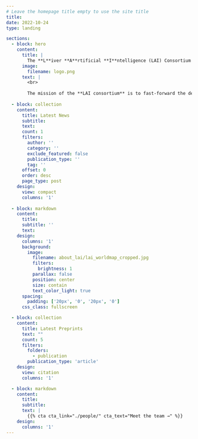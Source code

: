```yaml
---
# Leave the homepage title empty to use the site title
title:
date: 2022-10-24
type: landing

sections:
  - block: hero
    content:
      title: |
        The **L**iver **A**rtificial **I**ntelligence (LAI) Consortium
      image:
        filename: logo.png
      text: |
        <br>
        
        The mission of the **LAI consortium** is to fast-forward the development, validation, and implementation of machine learning methods that could support MRI-based diagnosis of liver lesions. 
  
  - block: collection
    content:
      title: Latest News
      subtitle:
      text:
      count: 1
      filters:
        author: ''
        category: ''
        exclude_featured: false
        publication_type: ''
        tag: ''
      offset: 0
      order: desc
      page_type: post
    design:
      view: compact
      columns: '1'
  
  - block: markdown
    content:
      title:
      subtitle: ''
      text:
    design:
      columns: '1'
      background:
        image: 
          filename: about_lai/lai_worldmap_cropped.jpg
          filters:
            brightness: 1
          parallax: false
          position: center
          size: contain
          text_color_light: true
      spacing:
        padding: ['20px', '0', '20px', '0']
      css_class: fullscreen

  - block: collection
    content:
      title: Latest Preprints
      text: ""
      count: 5
      filters:
        folders:
          - publication
        publication_type: 'article'
    design:
      view: citation
      columns: '1'

  - block: markdown
    content:
      title:
      subtitle:
      text: |
        {{% cta cta_link="./people/" cta_text="Meet the team →" %}}
    design:
      columns: '1'
---
```

